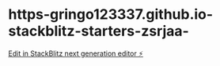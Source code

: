 # https-gringo123337.github.io-stackblitz-starters-zsrjaa-

[Edit in StackBlitz next generation editor ⚡️](https://stackblitz.com/~/github.com/Gringo123337/https-gringo123337.github.io-stackblitz-starters-zsrjaa-)